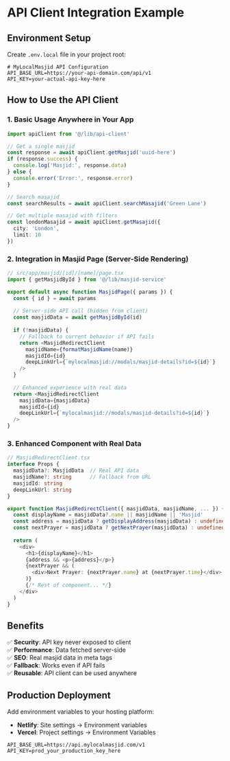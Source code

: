 # API Client Integration Example

## Environment Setup

Create `.env.local` file in your project root:

```env
# MyLocalMasjid API Configuration
API_BASE_URL=https://your-api-domain.com/api/v1
API_KEY=your-actual-api-key-here
```

## How to Use the API Client

### 1. Basic Usage Anywhere in Your App

```typescript
import apiClient from '@/lib/api-client'

// Get a single masjid
const response = await apiClient.getMasjid('uuid-here')
if (response.success) {
  console.log('Masjid:', response.data)
} else {
  console.error('Error:', response.error)
}

// Search masajid
const searchResults = await apiClient.searchMasajid('Green Lane')

// Get multiple masajid with filters
const londonMasajid = await apiClient.getMasajid({
  city: 'London',
  limit: 10
})
```

### 2. Integration in Masjid Page (Server-Side Rendering)

```typescript
// src/app/masjid/[id]/[name]/page.tsx
import { getMasjidById } from '@/lib/masjid-service'

export default async function MasjidPage({ params }) {
  const { id } = await params
  
  // Server-side API call (hidden from client)
  const masjidData = await getMasjidById(id)
  
  if (!masjidData) {
    // Fallback to current behavior if API fails
    return <MasjidRedirectClient 
      masjidName={formatMasjidName(name)}
      masjidId={id}
      deepLinkUrl={`mylocalmasjid://modals/masjid-details?id=${id}`}
    />
  }
  
  // Enhanced experience with real data
  return <MasjidRedirectClient 
    masjidData={masjidData}
    masjidId={id}
    deepLinkUrl={`mylocalmasjid://modals/masjid-details?id=${id}`}
  />
}
```

### 3. Enhanced Component with Real Data

```typescript
// MasjidRedirectClient.tsx
interface Props {
  masjidData?: MasjidData  // Real API data
  masjidName?: string      // Fallback from URL
  masjidId: string
  deepLinkUrl: string
}

export function MasjidRedirectClient({ masjidData, masjidName, ... }) {
  const displayName = masjidData?.name || masjidName || 'Masjid'
  const address = masjidData ? getDisplayAddress(masjidData) : undefined
  const nextPrayer = masjidData ? getNextPrayer(masjidData) : undefined
  
  return (
    <div>
      <h1>{displayName}</h1>
      {address && <p>{address}</p>}
      {nextPrayer && (
        <div>Next Prayer: {nextPrayer.name} at {nextPrayer.time}</div>
      )}
      {/* Rest of component... */}
    </div>
  )
}
```

## Benefits

✅ **Security**: API key never exposed to client  
✅ **Performance**: Data fetched server-side  
✅ **SEO**: Real masjid data in meta tags  
✅ **Fallback**: Works even if API fails  
✅ **Reusable**: API client can be used anywhere  

## Production Deployment

Add environment variables to your hosting platform:
- **Netlify**: Site settings → Environment variables
- **Vercel**: Project settings → Environment Variables

```
API_BASE_URL=https://api.mylocalmasjid.com/v1
API_KEY=prod_your_production_key_here
```

